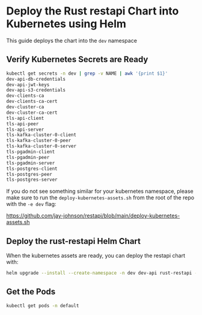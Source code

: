 # Deploy the Rust restapi Chart into Kubernetes using Helm

This guide deploys the chart into the ``dev`` namespace

## Verify Kubernetes Secrets are Ready

```bash
kubectl get secrets -n dev | grep -v NAME | awk '{print $1}'
dev-api-db-credentials
dev-api-jwt-keys
dev-api-s3-credentials
dev-clients-ca
dev-clients-ca-cert
dev-cluster-ca
dev-cluster-ca-cert
tls-api-client
tls-api-peer
tls-api-server
tls-kafka-cluster-0-client
tls-kafka-cluster-0-peer
tls-kafka-cluster-0-server
tls-pgadmin-client
tls-pgadmin-peer
tls-pgadmin-server
tls-postgres-client
tls-postgres-peer
tls-postgres-server
```

If you do not see something similar for your kubernetes namespace, please make sure to run the ``deploy-kubernetes-assets.sh`` from the root of the repo with the ``-e dev`` flag:

https://github.com/jay-johnson/restapi/blob/main/deploy-kubernetes-assets.sh

## Deploy the rust-restapi Helm Chart

When the kubernetes assets are ready, you can deploy the restapi chart with:

```bash
helm upgrade --install --create-namespace -n dev dev-api rust-restapi -f ./rust-restapi/values.yaml
```

## Get the Pods

```bash
kubectl get pods -n default
```
